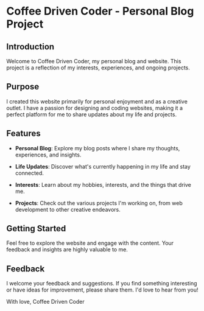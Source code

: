 # Coffee Driven Coder - Personal Blog Project

## Introduction

Welcome to Coffee Driven Coder, my personal blog and website. This project is a reflection of my interests, experiences, and ongoing projects.

## Purpose

I created this website primarily for personal enjoyment and as a creative outlet. I have a passion for designing and coding websites, making it a perfect platform for me to share updates about my life and projects.

## Features

- **Personal Blog**: Explore my blog posts where I share my thoughts, experiences, and insights.

- **Life Updates**: Discover what's currently happening in my life and stay connected.

- **Interests**: Learn about my hobbies, interests, and the things that drive me.

- **Projects**: Check out the various projects I'm working on, from web development to other creative endeavors.

## Getting Started

Feel free to explore the website and engage with the content. Your feedback and insights are highly valuable to me.

## Feedback

I welcome your feedback and suggestions. If you find something interesting or have ideas for improvement, please share them. I'd love to hear from you!

With love,
Coffee Driven Coder
